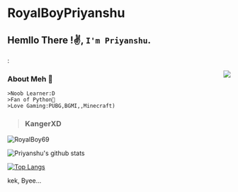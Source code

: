 # RoyalBoyPriyanshu
## Hemllo There !✌️, `I'm Priyanshu`.  
:


<img align=right src='https://github.githubassets.com/images/mona-whisper.gif'/>


### About Meh 🙂
```
>Noob Learner:D
>Fan of Python🐍
>Love Gaming:PUBG,BGMI,,Minecraft)
```
>### KangerXD

<img src="https://komarev.com/ghpvc/?username=RoyalBoy69" alt="RoyalBoy69" />


![Priyanshu's github stats](https://github-readme-stats.vercel.app/api?username=royalboy69&show_icons=true&theme=radical)

[![Top Langs](https://github-readme-stats.vercel.app/api/top-langs/?username=RoyalBoy69&hide=dockerfile&theme=dark)](https://github.com/RoyalBoy69)


kek, Byee...
